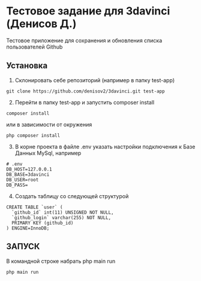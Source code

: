 # Тестовое задание для 3davinci (Денисов Д.)


 Тестовое приложение для сохранения и обновления списка пользователей Github


Установка
---------------------------------

1) Склонировать себе репозиторий (например в папку test-app)
```
git clone https://github.com/denisov2/3davinci.git test-app
```

2) Перейти в папку test-app и запустить composer install
```
composer install
```
или в зависимости от окружения
```
php composer install
```

3) В корне проекта в файле .env указать настройки подключения к Базе Данных MySql, например
```
# .env
DB_HOST=127.0.0.1
DB_BASE=3davinci
DB_USER=root
DB_PASS=
```

4) Создать таблицу со следующей структурой
```
CREATE TABLE `user` (
  `github_id` int(11) UNSIGNED NOT NULL,
  `github_login` varchar(255) NOT NULL,
  PRIMARY KEY (github_id)
) ENGINE=InnoDB;
```

ЗАПУСК
---------------------------------

В командной строке набрать
php main run

```
php main run
```